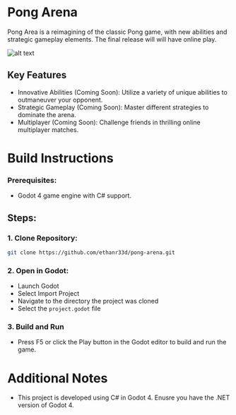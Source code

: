 # Pong Arena

Pong Area is a reimagining of the classic Pong game, with new abilities and strategic gameplay elements. The final release will will have online play.


![alt text](pong.gif)

## Key Features

- Innovative Abilities (Coming Soon): Utilize a variety of unique abilities to outmaneuver your opponent.
- Strategic Gameplay (Coming Soon): Master different strategies to dominate the arena.
- Multiplayer (Coming Soon): Challenge friends in thrilling online multiplayer matches.

# Build Instructions

### Prerequisites:

- Godot 4 game engine with C# support.

## Steps:

### 1. Clone Repository:

```bash
git clone https://github.com/ethanr33d/pong-arena.git
```

### 2. Open in Godot:

- Launch Godot
- Select Import Project
- Navigate to the directory the project was cloned
- Select the `project.godot` file

### 3. Build and Run

- Press F5 or click the Play button in the Godot editor to build and run the game.

# Additional Notes

- This project is developed using C# in Godot 4. Enusre you have the .NET version of Godot 4.
